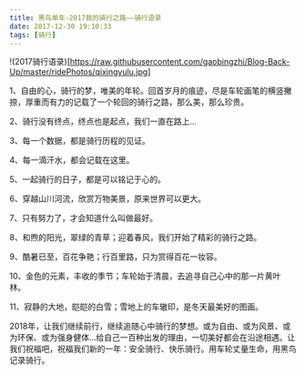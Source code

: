 ```yaml
---
title: 黑鸟单车-2017我的骑行之路——骑行语录
date: 2017-12-30 19:10:33
tags: [骑行]
---
```

!(2017骑行语录)[https://raw.githubusercontent.com/gaobingzhi/Blog-Back-Up/master/ridePhotos/qixingyulu.jpg]

1、自由的心，骑行的梦，唯美的年轮。回首岁月的痕迹，尽是车轮画笔的横竖撇捺，厚重而有力的记载了一个轮回的骑行之路，那么美，那么珍贵。

2、骑行没有终点，终点也是起点，我们一直在路上...

3、每一个数据，都是骑行历程的见证。

4、每一滴汗水，都会记载在这里。

5、一起骑行的日子，都是可以铭记于心的。

6、穿越山川河流，欣赏万物美景，原来世界可以更大。

7、只有努力了，才会知道什么叫做最好。

8、和煦的阳光，翠绿的青草；迎着春风，我们开始了精彩的骑行之路。

9、酷暑已至，百花争艳；行百里路，只为赏得百花一妆容。

10、金色的元素，丰收的季节；车轮始于清晨，去追寻自己心中的那一片黄叶林。

11、寂静的大地，皑皑的白雪；雪地上的车辙印，是冬天最美好的图画。

2018年，让我们继续前行，继续追随心中骑行的梦想。或为自由、或为风景、或为环保、或为强身健体...给自己一百种出发的理由，一切美好都会在沿途相遇。让我们祝福吧，祝福我们新的一年：安全骑行、快乐骑行。用车轮丈量生命，用黑鸟记录骑行。